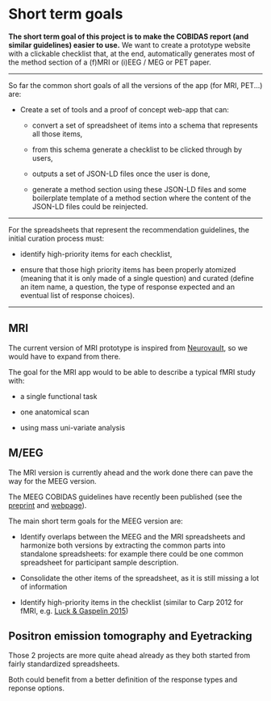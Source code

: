 # Short term goals

**The short term goal of this project is to make the COBIDAS report (and similar
guidelines) easier to use.** We want to create a prototype website with a
clickable checklist that, at the end, automatically generates most of the method
section of a (f)MRI or (i)EEG / MEG or PET paper.

---

So far the common short goals of all the versions of the app (for MRI, PET...)
are:

-   Create a set of tools and a proof of concept web-app that can:

    -   convert a set of spreadsheet of items into a schema that represents all
        those items,

    -   from this schema generate a checklist to be clicked through by users,

    -   outputs a set of JSON-LD files once the user is done,

    -   generate a method section using these JSON-LD files and some boilerplate
        template of a method section where the content of the JSON-LD files
        could be reinjected.

---

For the spreadsheets that represent the recommendation guidelines, the initial
curation process must:

-   identify high-priority items for each checklist,

-   ensure that those high priority items has been properly atomized (meaning
    that it is only made of a single question) and curated (define an item name,
    a question, the type of response expected and an eventual list of response
    choices).

<!-- TODO  Add link to spreadsheet doc -->

---

## MRI

The current version of MRI prototype is inspired from
[Neurovault](https://neurovault.org/), so we would have to expand from there.

The goal for the MRI app would to be able to describe a typical fMRI study with:

-   a single functional task

-   one anatomical scan

-   using mass uni-variate analysis

## M/EEG

<!-- TODO -->

The MRI version is currently ahead and the work done there can pave the way for
the MEEG version.

The MEEG COBIDAS guidelines have recently been published (see the
[preprint](https://osf.io/a8dhx/) and
[webpage](https://cobidasmeeg.wordpress.com/)).

The main short term goals for the MEEG version are:

-   Identify overlaps between the MEEG and the MRI spreadsheets and harmonize
    both versions by extracting the common parts into standalone spreadsheets:
    for example there could be one common spreadsheet for participant sample
    description.

-   Consolidate the other items of the spreadsheet, as it is still missing a lot
    of information

-   Identify high-priority items in the checklist (similar to Carp 2012 for
    fMRI, e.g.
    [Luck & Gaspelin 2015](https://onlinelibrary.wiley.com/doi/full/10.1111/psyp.12639))

## Positron emission tomography and Eyetracking

Those 2 projects are more quite ahead already as they both started from fairly
standardized spreadsheets.

Both could benefit from a better definition of the response types and reponse
options.
